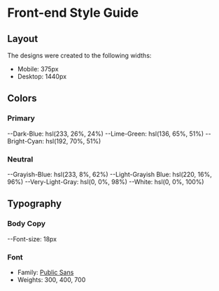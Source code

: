 # Front-end Style Guide

## Layout

The designs were created to the following widths:

- Mobile: 375px
- Desktop: 1440px

## Colors

### Primary

--Dark-Blue: hsl(233, 26%, 24%)
--Lime-Green: hsl(136, 65%, 51%)
--Bright-Cyan: hsl(192, 70%, 51%)

### Neutral

--Grayish-Blue: hsl(233, 8%, 62%)
--Light-Grayish Blue: hsl(220, 16%, 96%)
--Very-Light-Gray: hsl(0, 0%, 98%)
--White: hsl(0, 0%, 100%)

## Typography

### Body Copy

--Font-size: 18px

### Font

- Family: [Public Sans](https://fonts.google.com/specimen/Public+Sans)
- Weights: 300, 400, 700